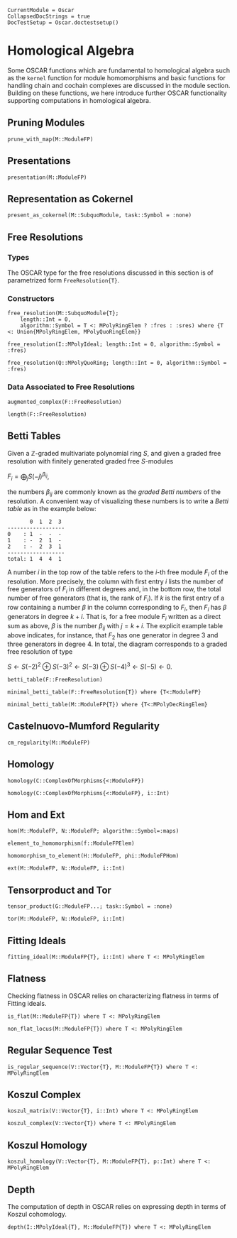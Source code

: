 ```@meta
CurrentModule = Oscar
CollapsedDocStrings = true
DocTestSetup = Oscar.doctestsetup()
```

# Homological Algebra

Some OSCAR functions which are fundamental to homological algebra such as the `kernel` function
for module homomorphisms and basic functions for handling chain and cochain complexes are
discussed in the module section. Building on these functions, we here introduce further OSCAR functionality
supporting computations in homological algebra.


## Pruning Modules

```@docs
prune_with_map(M::ModuleFP)
```

## Presentations

```@docs
presentation(M::ModuleFP)
```

## Representation as Cokernel

```@docs
present_as_cokernel(M::SubquoModule, task::Symbol = :none)
```

## Free Resolutions

### Types

The OSCAR type for the free resolutions discussed in this section is of parametrized form `FreeResolution{T}`.

### Constructors

```@docs
free_resolution(M::SubquoModule{T};
    length::Int = 0,
    algorithm::Symbol = T <: MPolyRingElem ? :fres : :sres) where {T <: Union{MPolyRingElem, MPolyQuoRingElem}}
```

```@docs
free_resolution(I::MPolyIdeal; length::Int = 0, algorithm::Symbol = :fres)
```

```@docs
free_resolution(Q::MPolyQuoRing; length::Int = 0, algorithm::Symbol = :fres)
```
### Data Associated to Free Resolutions

```@docs
augmented_complex(F::FreeResolution)
```

```@docs
length(F::FreeResolution)
```


## Betti Tables

Given a $\mathbb Z$-graded multivariate polynomial ring $S$, and given
a graded free resolution  with finitely generated graded free $S$-modules 

$F_i=\bigoplus_j S(-j) ^{\beta_{ij}},$

the numbers $\beta_{ij}$ are commonly known as the *graded Betti numbers*
of the resolution. A convenient way of visualizing these numbers is to write a
*Betti table* as in the example below:


```@julia
       0  1  2  3  
------------------
0    : 1  -  -  -  
1    : -  2  1  -  
2    : -  2  3  1  
------------------
total: 1  4  4  1
```

A number $i$ in the top row of the table refers to the $i$-th free 
module $F_i$ of the resolution. More precisely, the column with first 
entry $i$ lists the number of free generators
of $F_i$ in different degrees and, in the bottom row,
the total number of free generators (that is, the rank of
$F_i$). If $k$ is the first entry of a row containing 
a number $\beta$ in the column corresponding to $F_i$, 
then $F_i$ has $\beta$ generators in degree $k+i$. That is,
for a free module $F_i$ written as a direct sum as above,
$\beta$ is the number $\beta_{ij}$
with $j=k+i$. The explicit example table above indicates, for instance, 
that $F_2$ has one generator in degree 3 and three generators 
in degree 4. In total, the diagram corresponds to a 
graded free resolution of type 

$S \leftarrow S(-2)^2\oplus S(-3)^2 \leftarrow S(-3)\oplus S(-4)^3 \leftarrow S(-5) \leftarrow 0.$


```@docs
betti_table(F::FreeResolution)
```

```@docs
minimal_betti_table(F::FreeResolution{T}) where {T<:ModuleFP}
```

```@docs
minimal_betti_table(M::ModuleFP{T}) where {T<:MPolyDecRingElem}
```

## Castelnuovo-Mumford Regularity

```@docs
cm_regularity(M::ModuleFP)
```

## Homology

```@docs
homology(C::ComplexOfMorphisms{<:ModuleFP})
```

```@docs
homology(C::ComplexOfMorphisms{<:ModuleFP}, i::Int)
```

## Hom and Ext

```@docs
hom(M::ModuleFP, N::ModuleFP; algorithm::Symbol=:maps)
```

```@docs
element_to_homomorphism(f::ModuleFPElem)
```

```@docs
homomorphism_to_element(H::ModuleFP, phi::ModuleFPHom)
```

```@docs
ext(M::ModuleFP, N::ModuleFP, i::Int)
```

## Tensorproduct and Tor

```@docs
tensor_product(G::ModuleFP...; task::Symbol = :none)
```

```@docs
tor(M::ModuleFP, N::ModuleFP, i::Int)
```

## Fitting Ideals

```@docs
fitting_ideal(M::ModuleFP{T}, i::Int) where T <: MPolyRingElem
```

## Flatness

Checking flatness in OSCAR relies on characterizing flatness in terms of Fitting ideals.

```@docs
is_flat(M::ModuleFP{T}) where T <: MPolyRingElem
```

```@docs
non_flat_locus(M::ModuleFP{T}) where T <: MPolyRingElem
```

## Regular Sequence Test

```@docs
is_regular_sequence(V::Vector{T}, M::ModuleFP{T}) where T <: MPolyRingElem
```

## Koszul Complex

```@docs
koszul_matrix(V::Vector{T}, i::Int) where T <: MPolyRingElem
```

```@docs
koszul_complex(V::Vector{T}) where T <: MPolyRingElem
```

## Koszul Homology

```@docs
koszul_homology(V::Vector{T}, M::ModuleFP{T}, p::Int) where T <: MPolyRingElem
```

## Depth

The computation of depth in OSCAR relies on expressing depth in terms of  Koszul cohomology. 

```@docs
depth(I::MPolyIdeal{T}, M::ModuleFP{T}) where T <: MPolyRingElem
```






